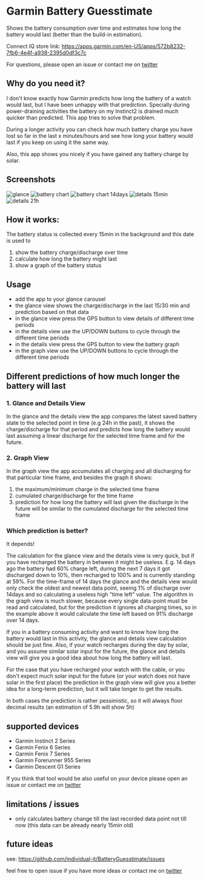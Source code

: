 # Garmin Battery Guesstimate

Shows the battery consumption over time and estimates how long the battery would last (better than the build-in estimation).

Connect IQ store link: https://apps.garmin.com/en-US/apps/572b8232-7fb6-4e4f-a938-2395d0df3c7c

For questions, please open an issue or contact me on [twitter](https://twitter.com/INDIVIDUALIT)

## Why do you need it?

I don't know exactly how Garmin predicts how long the battery of a watch would last, but I have been unhappy with that prediction. Specially during power-draining activities the battery on my Instinct2 is drained much quicker than predicted. This app tries to solve that problem.

During a longer activity you can check how much battery charge you have lost so far in the last x minutes/hours and see how long your battery would last if you keep on using it the same way.

Also, this app shows you nicely if you have gained any battery charge by solar.

## Screenshots

![glance](screenshots/glance.png)
![battery chart](screenshots/battery-chart.png)
![battery chart 14days](screenshots/battery-chart-14d.png)
![details 15min](screenshots/details-15min.png)
![details 21h](screenshots/details-21h.png)

## How it works:

The battery status is collected every 15min in the background and this date is used to
1. show the battery charge/discharge over time
2. calculate how long the battery might last
3. show a graph of the battery status

## Usage

- add the app to your glance carousel
- the glance view shows the charge/discharge in the last 15/30 min and prediction based on that data
- in the glance view press the GPS button to view details of different time periods
- in the details view use the UP/DOWN buttons to cycle through the different time periods
- in the details view press the GPS button to view the battery graph
- in the graph view use the UP/DOWN buttons to cycle through the different time periods

## Different predictions of how much longer the battery will last

### 1. Glance and Details View

In the glance and the details view the app compares the latest saved battery state to the selected point in time (e.g 24h in the past), it shows the charge/discharge for that period and predicts how long the battery would last assuming a linear discharge for the selected time frame and for the future.

### 2. Graph View

In the graph view the app accumulates all charging and all discharging for that particular time frame, and besides the graph it shows:
1. the maximum/minimum charge in the selected time frame
2. cumulated charge/discharge for the time frame
3. prediction for how long the battery will last given the discharge in the future will be similar to the cumulated discharge for the selected time frame

### Which prediction is better?

It depends!

The calculation for the glance view and the details view is very quick, but if you have recharged the battery in between it might be useless. E.g. 14 days ago the battery had 60% charge left, during the next 7 days it got discharged down to 10%, then recharged to 100% and is currently standing at 59%. For the time-frame of 14 days the glance and the details view would only check the oldest and newest data point, seeing 1% of discharge over 14days and so calculating a useless high "time left" value.
The algorithm in the graph view is much slower, because every single data-point must be read and calculated, but for the prediction it ignores all charging times, so in the example above it would calculate the time left based on 91% discharge over 14 days.

If you in a battery consuming activity and want to know how long the battery would last in this activity, the glance and details view calculation should be just fine. Also, if your watch recharges during the day by solar, and you assume similar solar input for the future, the glance and details view will give you a good idea about how long the battery will last.

For the case that you have recharged your watch with the cable, or you don't expect much solar input for the future (or your watch does not have solar in the first place) the prediction in the graph view will give you a better idea for a long-term prediction, but it will take longer to get the results.

In both cases the prediction is rather pessimistic, so it will always floor decimal results (an estimation of 5.9h will show 5h)

## supported devices
- Garmin Instinct 2 Series
- Garmin Fenix 6 Series
- Garmin Fenix 7 Series
- Garmin Forerunner 955 Series
- Garmin Descent G1 Series

If you think that tool would be also useful on your device please open an issue or contact me on [twitter](https://twitter.com/INDIVIDUALIT)

## limitations / issues
- only calculates battery change till the last recorded data point not till now (this data can be already nearly 15min old)

## future ideas
see: https://github.com/individual-it/BatteryGuesstimate/issues

feel free to open issue if you have more ideas or contact me on [twitter](https://twitter.com/INDIVIDUALIT)
